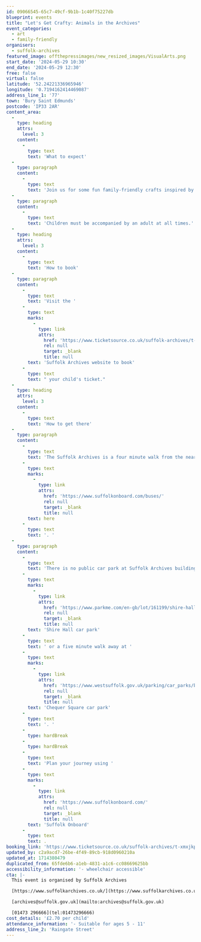 ```yaml
---
id: 09066545-65c7-49cf-9b1b-1c40f75227db
blueprint: events
title: "Let's Get Crafty: Animals in the Archives"
event_categories:
  - art
  - family-friendly
organisers:
  - suffolk-archives
featured_image: offthepressimages/new_resized_images/VisualArts.png
start_date: '2024-05-29 10:30'
end_date: '2024-05-29 12:30'
free: false
virtual: false
latitude: '52.24221336965946'
longitude: '0.7194162414469087'
address_line_1: '77'
town: 'Bury Saint Edmunds'
postcode: 'IP33 2AR'
content_area:
  -
    type: heading
    attrs:
      level: 3
    content:
      -
        type: text
        text: 'What to expect'
  -
    type: paragraph
    content:
      -
        type: text
        text: 'Join us for some fun family-friendly crafts inspired by animals in our archive collections.'
  -
    type: paragraph
    content:
      -
        type: text
        text: 'Children must be accompanied by an adult at all times.'
  -
    type: heading
    attrs:
      level: 3
    content:
      -
        type: text
        text: 'How to book'
  -
    type: paragraph
    content:
      -
        type: text
        text: 'Visit the '
      -
        type: text
        marks:
          -
            type: link
            attrs:
              href: 'https://www.ticketsource.co.uk/suffolk-archives/t-xmxjkpn'
              rel: null
              target: _blank
              title: null
        text: 'Suffolk Archives website to book'
      -
        type: text
        text: " your child's ticket."
  -
    type: heading
    attrs:
      level: 3
    content:
      -
        type: text
        text: 'How to get there'
  -
    type: paragraph
    content:
      -
        type: text
        text: 'The Suffolk Archives is a four minute walk from the nearest bus stop - see the latest bus timetables '
      -
        type: text
        marks:
          -
            type: link
            attrs:
              href: 'https://www.suffolkonboard.com/buses/'
              rel: null
              target: _blank
              title: null
        text: here
      -
        type: text
        text: '. '
  -
    type: paragraph
    content:
      -
        type: text
        text: 'There is no public car park at Suffolk Archives building in Bury St Edmunds. The neatest disabled parking space is available next to the building and accessible through the old car park from Swan Lane. The nearest car park is a two minute walk away at the '
      -
        type: text
        marks:
          -
            type: link
            attrs:
              href: 'https://www.parkme.com/en-gb/lot/161199/shire-hall-bury-st-edmunds-uk'
              rel: null
              target: _blank
              title: null
        text: 'Shire Hall car park'
      -
        type: text
        text: ' or a five minute walk away at '
      -
        type: text
        marks:
          -
            type: link
            attrs:
              href: 'https://www.westsuffolk.gov.uk/parking/car_parks/bse_car_parks/chequer-square-car-park.cfm'
              rel: null
              target: _blank
              title: null
        text: 'Chequer Square car park'
      -
        type: text
        text: '. '
      -
        type: hardBreak
      -
        type: hardBreak
      -
        type: text
        text: 'Plan your journey using '
      -
        type: text
        marks:
          -
            type: link
            attrs:
              href: 'https://www.suffolkonboard.com/'
              rel: null
              target: _blank
              title: null
        text: 'Suffolk Onboard'
      -
        type: text
        text: .
booking_link: 'https://www.ticketsource.co.uk/suffolk-archives/t-xmxjkpn'
updated_by: c2a9acd7-26be-4f49-89cb-918d0960210a
updated_at: 1714380479
duplicated_from: 65fde6b6-a1eb-4831-a1c6-cc08669625bb
accessibility_information: '- wheelchair accessible'
cta: |-
  This event is organised by Suffolk Archives

  [https://www.suffolkarchives.co.uk/](https://www.suffolkarchives.co.uk/)

  [archives@suffolk.gov.uk](mailto:archives@suffolk.gov.uk)

  [01473 296666](tel:01473296666)
cost_details: '£2.70 per child'
attendance_information: '- Suitable for ages 5 - 11'
address_line_2: 'Raingate Street'
---
```


